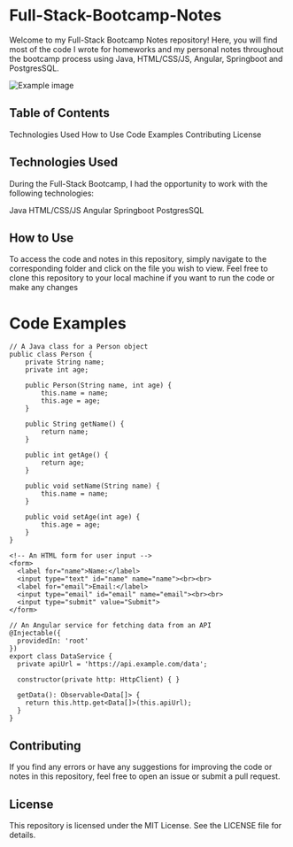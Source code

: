 # Full-Stack-Bootcamp-Notes
Welcome to my Full-Stack Bootcamp Notes repository! Here, you will find most of the code I wrote for homeworks and my personal notes throughout the bootcamp process using Java, HTML/CSS/JS, Angular, Springboot and PostgresSQL.


![Example image](https://s3.amazonaws.com/ae-lane-report/wp-content/uploads/2019/07/01105904/generalassembly-open-graph-300x158.jpg)

## Table of Contents
Technologies Used
How to Use
Code Examples
Contributing
License



## Technologies Used
During the Full-Stack Bootcamp, I had the opportunity to work with the following technologies:

Java
HTML/CSS/JS
Angular
Springboot
PostgresSQL


## How to Use
To access the code and notes in this repository, simply navigate to the corresponding folder and click on the file you wish to view. Feel free to clone this repository to your local machine if you want to run the code or make any changes

# Code Examples

```
// A Java class for a Person object
public class Person {
    private String name;
    private int age;

    public Person(String name, int age) {
        this.name = name;
        this.age = age;
    }

    public String getName() {
        return name;
    }

    public int getAge() {
        return age;
    }

    public void setName(String name) {
        this.name = name;
    }

    public void setAge(int age) {
        this.age = age;
    }
}
```

```
<!-- An HTML form for user input -->
<form>
  <label for="name">Name:</label>
  <input type="text" id="name" name="name"><br><br>
  <label for="email">Email:</label>
  <input type="email" id="email" name="email"><br><br>
  <input type="submit" value="Submit">
</form>
```

```
// An Angular service for fetching data from an API
@Injectable({
  providedIn: 'root'
})
export class DataService {
  private apiUrl = 'https://api.example.com/data';

  constructor(private http: HttpClient) { }

  getData(): Observable<Data[]> {
    return this.http.get<Data[]>(this.apiUrl);
  }
}
```


## Contributing
If you find any errors or have any suggestions for improving the code or notes in this repository, feel free to open an issue or submit a pull request.

## License
This repository is licensed under the MIT License. See the LICENSE file for details.





